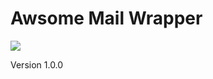 # Awsome Mail Wrapper

![](https://github.com/awsmug/mail-wrapper/workflows/PHPUnit/badge.svg)

Version 1.0.0